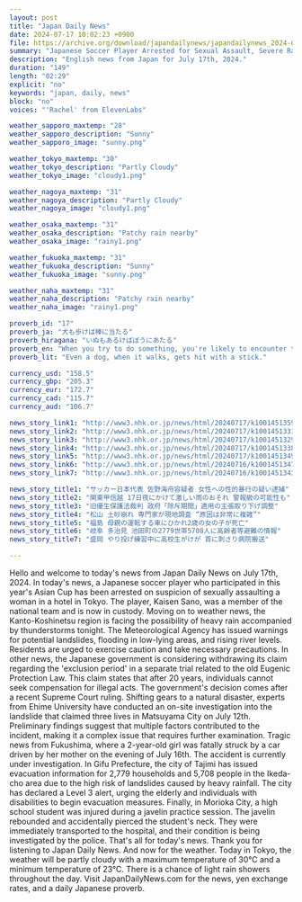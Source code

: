 ```yaml
---
layout: post
title: "Japan Daily News"
date: 2024-07-17 10:02:23 +0900
file: https://archive.org/download/japandailynews/japandailynews_2024-07-17.mp3
summary: "Japanese Soccer Player Arrested for Sexual Assault, Severe Rainfall Warning in Kanto-Koshinetsu, & more…"
description: "English news from Japan for July 17th, 2024."
duration: "149"
length: "02:29"
explicit: "no"
keywords: "japan, daily, news"
block: "no"
voices: "'Rachel' from ElevenLabs"

weather_sapporo_maxtemp: "28"
weather_sapporo_description: "Sunny"
weather_sapporo_image: "sunny.png"

weather_tokyo_maxtemp: "30"
weather_tokyo_description: "Partly Cloudy"
weather_tokyo_image: "cloudy1.png"

weather_nagoya_maxtemp: "31"
weather_nagoya_description: "Partly Cloudy"
weather_nagoya_image: "cloudy1.png"

weather_osaka_maxtemp: "31"
weather_osaka_description: "Patchy rain nearby"
weather_osaka_image: "rainy1.png"

weather_fukuoka_maxtemp: "31"
weather_fukuoka_description: "Sunny"
weather_fukuoka_image: "sunny.png"

weather_naha_maxtemp: "31"
weather_naha_description: "Patchy rain nearby"
weather_naha_image: "rainy1.png"

proverb_id: "17"
proverb_ja: "犬も歩けば棒に当たる"
proverb_hiragana: "いぬもあるけばぼうにあたる"
proverb_en: "When you try to do something, you're likely to encounter trouble; or you might encounter unexpected fortune while you're at it."
proverb_lit: "Even a dog, when it walks, gets hit with a stick."

currency_usd: "158.5"
currency_gbp: "205.3"
currency_eur: "172.7"
currency_cad: "115.7"
currency_aud: "106.7"

news_story_link1: "http://www3.nhk.or.jp/news/html/20240717/k10014513591000.html"
news_story_link2: "http://www3.nhk.or.jp/news/html/20240717/k10014513311000.html"
news_story_link3: "http://www3.nhk.or.jp/news/html/20240717/k10014513291000.html"
news_story_link4: "http://www3.nhk.or.jp/news/html/20240717/k10014513381000.html"
news_story_link5: "http://www3.nhk.or.jp/news/html/20240717/k10014513491000.html"
news_story_link6: "http://www3.nhk.or.jp/news/html/20240716/k10014513471000.html"
news_story_link7: "http://www3.nhk.or.jp/news/html/20240716/k10014513431000.html"

news_story_title1: "サッカー日本代表 佐野海舟容疑者 女性への性的暴行の疑い逮捕"
news_story_title2: "関東甲信越 17日夜にかけて激しい雨のおそれ 警報級の可能性も"
news_story_title3: "旧優生保護法裁判 政府「除斥期間」適用の主張取り下げ調整"
news_story_title4: "松山 土砂崩れ 専門家が現地調査 “原因は非常に複雑”"
news_story_title5: "福島 母親の運転する車にひかれ2歳の女の子が死亡"
news_story_title6: "岐阜 多治見 池田町の2779世帯5708人に高齢者等避難の情報"
news_story_title7: "盛岡 やり投げ練習中に高校生がけが 首に刺さり病院搬送"

---
```


Hello and welcome to today's news from Japan Daily News on July 17th, 2024. In today's news, a Japanese soccer player who participated in this year's Asian Cup has been arrested on suspicion of sexually assaulting a woman in a hotel in Tokyo. The player, Kaisen Sano, was a member of the national team and is now in custody. Moving on to weather news, the Kanto-Koshinetsu region is facing the possibility of heavy rain accompanied by thunderstorms tonight. The Meteorological Agency has issued warnings for potential landslides, flooding in low-lying areas, and rising river levels. Residents are urged to exercise caution and take necessary precautions. In other news, the Japanese government is considering withdrawing its claim regarding the 'exclusion period' in a separate trial related to the old Eugenic Protection Law. This claim states that after 20 years, individuals cannot seek compensation for illegal acts. The government's decision comes after a recent Supreme Court ruling. Shifting gears to a natural disaster, experts from Ehime University have conducted an on-site investigation into the landslide that claimed three lives in Matsuyama City on July 12th. Preliminary findings suggest that multiple factors contributed to the incident, making it a complex issue that requires further examination. Tragic news from Fukushima, where a 2-year-old girl was fatally struck by a car driven by her mother on the evening of July 16th. The accident is currently under investigation. In Gifu Prefecture, the city of Tajimi has issued evacuation information for 2,779 households and 5,708 people in the Ikeda-cho area due to the high risk of landslides caused by heavy rainfall. The city has declared a Level 3 alert, urging the elderly and individuals with disabilities to begin evacuation measures. Finally, in Morioka City, a high school student was injured during a javelin practice session. The javelin rebounded and accidentally pierced the student's neck. They were immediately transported to the hospital, and their condition is being investigated by the police. That's all for today's news. Thank you for listening to Japan Daily News. And now for the weather. Today in Tokyo, the weather will be partly cloudy with a maximum temperature of 30°C and a minimum temperature of 23°C. There is a chance of light rain showers throughout the day.  Visit JapanDailyNews.com for the news, yen exchange rates, and a daily Japanese proverb.

